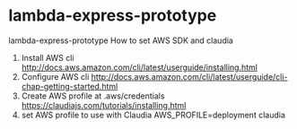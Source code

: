 # lambda-express-prototype
lambda-express-prototype
How to set AWS SDK and claudia

1. Install AWS cli http://docs.aws.amazon.com/cli/latest/userguide/installing.html 
2. Configure AWS cli http://docs.aws.amazon.com/cli/latest/userguide/cli-chap-getting-started.html
3. Create AWS profile at .aws/credentials https://claudiajs.com/tutorials/installing.html
4. set AWS profile to use with Claudia AWS_PROFILE=deployment claudia <options>
